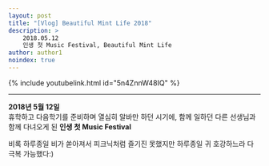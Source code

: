 ```yaml
---
layout: post
title: "[Vlog] Beautiful Mint Life 2018"
description: >
    2018.05.12  
    인생 첫 Music Festival, Beautiful Mint Life
author: author1
noindex: true
---
```


{% include youtubelink.html id="5n4ZnnW48IQ" %}

***
<!-- <span style="color: rgb(245,142,120)"> -->
<!-- <span style="color: var(--gray)"> -->
<span style="color: var(--highlight-color)"> __2018년 5월 12일__ </span>  
휴학하고 다음학기를 준비하며 열심히 알바만 하던 시기에,
함께 일하던 다른 선생님과 함께 다녀오게 된 __인생 첫 Music Festival__

비록 하루종일 비가 쏟아져서 피크닉처럼 즐기진 못했지만
하루종일 귀 호강하느라 다 극복 가능했다:)  
